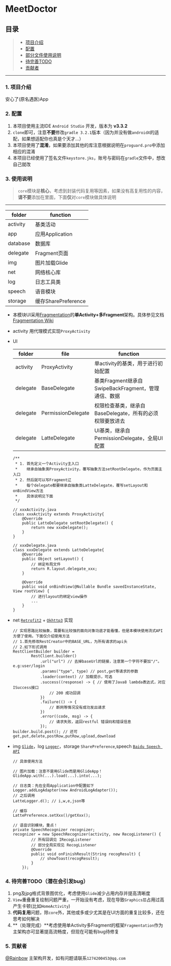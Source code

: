 # MeetDoctor

## 目录
> * [项目介绍](#1-项目介绍)
> * [配置](#2-配置)
> * [部分文件使用说明](#3-使用说明)
> * [待完善TODO](#4-待完善TODO（潜在会引发bug）)
> * [贡献者](#5-贡献者)

------

### 1. 项目介绍

安心了(原名遇医)App

### 2. 配置

1. 本项目使用主流IDE `Android Studio` 开发，版本为 **v3.3.2**
2. `clone`即可，注意**不要**修改`gradle 3.2.1`版本（因为并没有做`androidX`的适配，如果想适配你也真是个天才...）
3. 本项目使用了**混淆**，如果要添加其他的库注意根据说明在`proguard.pro`中添加相应的混淆
4. 本项目已经使用了签名文件`keystore.jks`，账号与密码在`gradle`文件中，想改自己就改

### 3. 使用说明

> `core`模块是**核心**，考虑到封装代码复用等因素，如果没有高复用性的内容，**请不要**添加在里面，下面**仅**对`core`模块做具体说明

------
folder  | function
---|---
activity | 基类活动
app | 应用Application
database | 数据库
delegate | Fragment页面
img | 图片加载Glide
net | 网络核心库
log | 日志工具类
speech | 语音模块
storage | 缓存SharePreference


- 本模块UI采用[Fragmentation](https://github.com/YoKeyword/Fragmentation)的**单Activity+多Fragment**架构。具体参见文档 [Fragmentation Wiki](https://github.com/YoKeyword/Fragmentation/wiki)

- activity 用代理模式实现`ProxyActivity`

- UI
    
    folder | file | function
    ---|---|---
    activity|ProxyActivity|单activity的基类，用于进行初始配置
    delegate|BaseDelegate|基类Fragment继承自SwipeBackFragment，管理通信、数据
    delegate|PermissionDelegate|权限检查基类，继承自BaseDelegate，所有的必须权限要放进去
    delegate|LatteDelegate|UI基类，继承自PermissionDelegate，全局UI配置

    ```
    /**
     * 1. 首先定义一个Activity主入口
     *    继承自抽象类ProxyActivity，覆写抽象方法setRootDelegate，作为页面主入口
     * 2. 然后就可以写Fragment辽
     *    每个delegate都要继承自抽象类LatteDelegate，覆写setLayout和onBindView方法
     *    具体说明见下面
     */

    // xxxActivity.java
    class xxxActivity extends ProxyActivity{
        @Override
        public LatteDelegate setRootDelegate() {
            return new xxxDelegate();
        }
    }

    // xxxDelegate.java
    class xxxDelegate extends LatteDelegate{
        @Override
        public Object setLayout() {
            // 绑定布局文件
            return R.layout.delegate_xxx;
        }

        @Override
        public void onBindView(@Nullable Bundle savedInstanceState, View rootView) {
            // 进行layout的绑定view操作
            ...
        }
    }
    ```

- net [`Retrofit2`](https://github.com/square/retrofit) + [`Okhttp3`](https://github.com/square/okhttp) 实现
    ```
    // 实现思路比较抽象，需要有比较强的面向对象功底才能看懂，但是本模块使用流式API方便了使用。下面仅介绍使用方法
    // 1.首先修改RestCreator中的BASE_URL，为所有请求的api头
    // 2.如下形式调用
    RestClientBuilder builder =
            RestClient.builder()
                .url("url") // 去掉baseUrl的链接，注意第一个字符不要加"/"。e.g:user/login
                .params("type", type) // post,get等请求的参数
                .loader(context) // 加载提示，可选
                .success((response) -> { // 使用了Java8 lambda表达式，对应ISuccess接口
                    // 200 成功回调
                })
                .failure(() -> {
                    // 断网等情况没有成功发出请求
                })
                .error((code, msg) -> {
                    // 请求失败，返回restful 错误码和错误信息
                });
    builder.build.post(); // 还可 get,put,delete,postRow,putRow,upload,download

    ```


- img [`Glide`](https://github.com/bumptech/glide)，log [`Logger`](https://github.com/orhanobut/logger)，storage `SharePreference`,speech [`Baidu Speech API`](https://ai.baidu.com/docs#/ASR-Android-SDK/top)
    ```
    // 具体使用方法

    // 图片加载：注意不是用Glide而是用GlideApp！
    GlideApp.with(...).load(...).into(...);

    // 日志类：先在全局Application中配置如下
    Logger.addLogAdapter(new AndroidLogAdapter());
    // 之后调用
    LatteLogger.d(); // i,w,e,json等

    // 缓存
    LattePreference.setXxx()/getXxx();

    // 语音识别模块，重点！
    private SpeechRecognizer recognizer;
    recognizer = new SpeechRecognizer(activity, new RecogListener() {
            // 所有回调见 IRecogListener
            // 部分全局实现见 RecogListener
            @Override
            public void onFinishResult(String recogResult) {
                // showToast(recogResult);
            }
        });

    ```

### 4. 待完善TODO（潜在会引发bug）

1. png及jpg格式背景图优化，考虑使用`Glide`减少占用内存并提高清晰度
2. `View`重叠重复绘制问题严重，一开始没有考虑，现在导致`Graphics层`占用过高产生卡顿(比如`HomeActivity`)
3. **代码复用**问题，除`core`外，其他或多或少尤其是在UI方面的重复比较多，还在思考如何解决
4. **（处理完成）**考虑使用单Activity多Fragment的框架`Fragmentation`作为主架构亦可显著提高流畅度，但现在可能有bug待修复

### 5. 贡献者

[@Rainbow](https://github.com/RainbowDDB) 主架构开发，如有问题请联系`1274200453@qq.com`